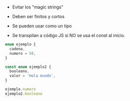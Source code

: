 - Evitar los "magic strings"

- Deben ser finitos y cortos

- Se pueden usar como un tipo

- Se transpilan a código JS si NO se usa el const al inicio.

```typescript
enum ejemplo {
  cadena,
  numero = 50,
}

const enum ejemplo2 {
  booleano,
  valor = 'Hola mundo',
}

ejemplo.numero
ejemplo2.booleano
```
